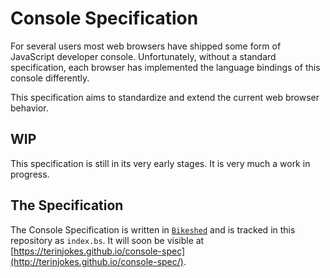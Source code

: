 # Console Specification

For several users most web browsers have shipped some form of JavaScript developer console.
Unfortunately, without a standard specification, each browser has implemented the language bindings of this console differently.

This specification aims to standardize and extend the current web browser behavior.

## WIP

This specification is still in its very early stages.
It is very much a work in progress.

## The Specification

The Console Specification is written in [`Bikeshed`](https://github.com/tabatkins/bikeshed) and is tracked in this repository as `index.bs`.
It will soon be visible at [https://terinjokes.github.io/console-spec](http://terinjokes.github.io/console-spec/).
